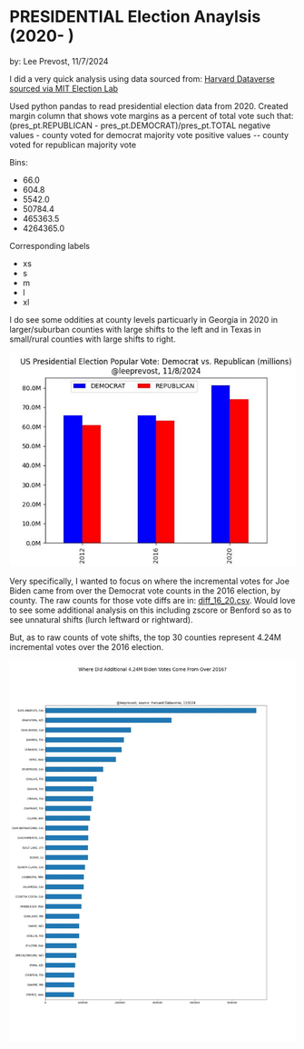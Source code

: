 # PRESIDENTIAL Election Anaylsis (2020-    )
by: Lee Prevost, 11/7/2024

I did a very quick analysis using data sourced from: [Harvard Dataverse sourced via MIT Election Lab](https://dataverse.harvard.edu/dataset.xhtml?persistentId=doi:10.7910/DVN/VOQCHQ)

Used python pandas to read presidential election data from 2020.   Created margin column that shows vote margins as a percent of total vote such that:
(pres_pt.REPUBLICAN - pres_pt.DEMOCRAT)/pres_pt.TOTAL
negative values - county voted for democrat majority vote
positive values -- county voted for republican majority vote


Bins:
- 66.0
- 604.8
- 5542.0
- 50784.4
- 465363.5
- 4264365.0

Corresponding labels
- xs
- s
- m
- l
- xl


I do see some oddities at county levels particuarly in Georgia in 2020 in larger/suburban counties with large shifts to the left and in Texas in small/rural counties with large shifts to right.


![vote_distro](/us_pop_vote.jpg)

Very specifically, I wanted to focus on where the incremental votes for Joe Biden came from over the Democrat vote counts
in the 2016 election, by county.   The raw counts for those vote diffs are in: [diff_16_20.csv](/diff_16_20.csv).  Would 
love to see some additional analysis on this including zscore or Benford so as to see unnatural shifts (lurch leftward
or rightward).

But, as to raw counts of vote shifts, the top 30 counties represent 4.24M incremental votes over the 2016 election.


![Where Did Additional Biden Votes Come From Over 2016?](/inc_20_demo_votes.jpg)







